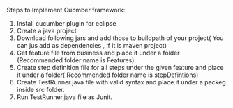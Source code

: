 Steps to Implement Cucmber framework:

1. Install cucumber plugin for eclipse
2. Create a java project
3. Download following jars and add those to buildpath of your project( You can jus add as dependencies , if it is maven project)
4. Get feature file from business and place it under a folder (Recommended folder name is Features)
5. Create step definition file for all steps under the given feature and place it under a folder( Recommended folder name is stepDefintions)
6. Create TestRunner.java file with valid syntax and place it under a packeg inside src folder.
7. Run TestRunner.java file as Junit.
